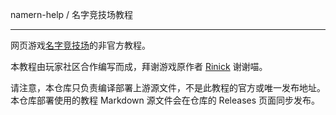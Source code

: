 namern-help / 名字竞技场教程

---

网页游戏[名字竞技场](https://deepmess.com/namerena/)的非官方教程。

本教程由玩家社区合作编写而成，拜谢游戏原作者 [Rinick](https://github.com/rinick) 谢谢喵。

请注意，本仓库只负责编译部署上游源文件，不是此教程的官方或唯一发布地址。本仓库部署使用的教程 Markdown 源文件会在仓库的 Releases 页面同步发布。
